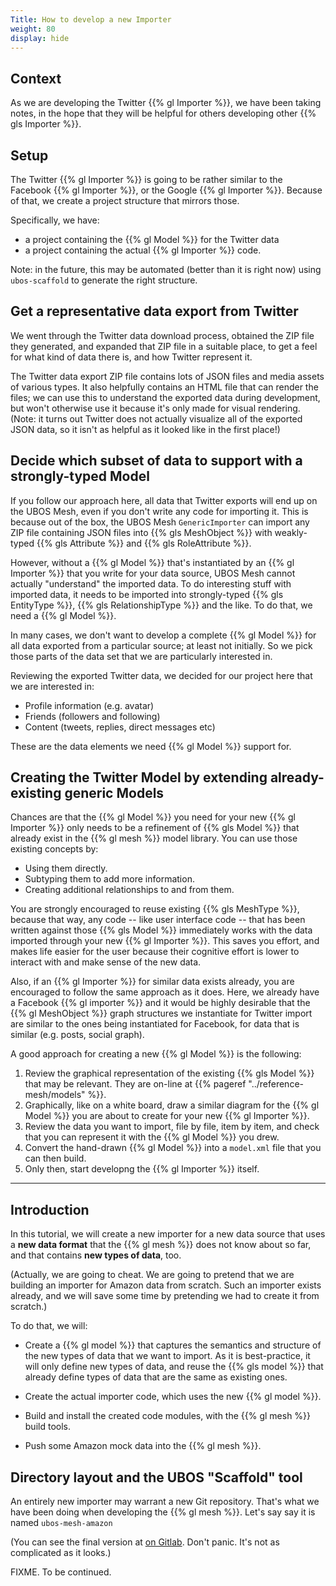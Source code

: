 ```yaml
---
Title: How to develop a new Importer
weight: 80
display: hide
---
```


## Context

As we are developing the Twitter {{% gl Importer %}}, we have been taking notes,
in the hope that they will be helpful for others developing other {{% gls Importer %}}.

## Setup

The Twitter {{% gl Importer %}} is going to be rather similar to the Facebook {{% gl Importer %}}, or
the Google {{% gl Importer %}}. Because of that, we create a project structure that mirrors
those.

Specifically, we have:
* a project containing the {{% gl Model %}} for the Twitter data
* a project containing the actual {{% gl Importer %}} code.

Note: in the future, this may be automated (better than it is right now) using
`ubos-scaffold` to generate the right structure.

## Get a representative data export from Twitter

We went through the Twitter data download process, obtained the ZIP file they
generated, and expanded that ZIP file in a suitable place, to get a feel for what
kind of data there is, and how Twitter represent it.

The Twitter data export ZIP file contains lots of JSON files and media assets
of various types. It also helpfully contains an HTML file that can render the files;
we can use this to understand the exported data during development, but won't
otherwise use it because it's only made for visual rendering. (Note: it turns
out Twitter does not actually visualize all of the exported JSON data, so it
isn't as helpful as it looked like in the first place!)

## Decide which subset of data to support with a strongly-typed Model

If you follow our approach here, all data that Twitter exports will end up on the
UBOS Mesh, even if you don't write any code for importing it. This is because out
of the box, the UBOS Mesh `GenericImporter` can import any ZIP file containing
JSON files into {{% gls MeshObject %}} with weakly-typed {{% gls Attribute %}}
and {{% gls RoleAttribute %}}.

However, without a {{% gl Model %}} that's instantiated by an {{% gl Importer %}}
that you write for your data source, UBOS Mesh cannot actually "understand" the imported
data. To do interesting stuff with imported data, it needs to be imported into strongly-typed
{{% gls EntityType %}}, {{% gls RelationshipType %}} and the like. To do that, we
need a {{% gl Model %}}.

In many cases, we don't want to develop a complete {{% gl Model %}} for all data
exported from a particular source; at least not initially. So we pick those parts
of the data set that we are particularly interested in.

Reviewing the exported Twitter data, we decided for our project here that we are interested in:

* Profile information (e.g. avatar)
* Friends (followers and following)
* Content (tweets, replies, direct messages etc)

These are the data elements we need {{% gl Model %}} support for.

## Creating the Twitter Model by extending already-existing generic Models

Chances are that the {{% gl Model %}} you need for your new {{% gl Importer %}}
only needs to be a refinement of {{% gls Model %}} that already exist in the
{{% gl mesh %}} model library. You can use those existing concepts by:

* Using them directly.
* Subtyping them to add more information.
* Creating additional relationships to and from them.

You are strongly encouraged to reuse existing {{% gls MeshType %}}, because
that way, any code -- like user interface code -- that has been written against
those {{% gls Model %}} immediately works with the data imported through your new
{{% gl Importer %}}. This saves you effort, and makes life easier for the user
because their cognitive effort is lower to interact with and make sense of the
new data.

Also, if an {{% gl Importer %}} for similar data exists already, you are encouraged
to follow the same approach as it does. Here, we already have a Facebook
{{% gl importer %}} and it would be highly desirable that the {{% gl MeshObject %}}
graph structures we instantiate for Twitter import are similar to the ones
being instantiated for Facebook, for data that is similar (e.g. posts, social graph).

A good approach for creating a new {{% gl Model %}} is the following:

1. Review the graphical representation of the existing {{% gls Model %}} that
   may be relevant. They are on-line at {{% pageref "../reference-mesh/models" %}}.
1. Graphically, like on a white board, draw a similar diagram for the
   {{% gl Model %}} you are about to create for your new {{% gl Importer %}}.
1. Review the data you want to import, file by file, item by item, and
   check that you can represent it with the {{% gl Model %}} you drew.
1. Convert the hand-drawn {{% gl Model %}} into a `model.xml` file that
   you can then build.
1. Only then, start developng the {{% gl Importer %}} itself.



---

## Introduction

In this tutorial, we will create a new importer for a new data
source that uses a **new data format** that the {{% gl mesh %}} does not know about
so far, and that contains **new types of data**, too.

(Actually, we are going to cheat. We are going to pretend that we are building
an importer for Amazon data from scratch. Such an importer exists already, and we will
save some time by pretending we had to create it from scratch.)

To do that, we will:

* Create a {{% gl model %}} that captures the semantics and structure of the
  new types of data that we want to import. As it is best-practice, it will only
  define new types of data, and reuse the {{% gls model %}} that already
  define types of data that are the same as existing ones.

* Create the actual importer code, which uses the new {{% gl model %}}.

* Build and install the created code modules, with the {{% gl mesh %}} build tools.

* Push some Amazon mock data into the {{% gl mesh %}}.

## Directory layout and the UBOS "Scaffold" tool

An entirely new importer may warrant a new Git repository. That's what we have been
doing when developing the {{% gl mesh %}}. Let's say say it is named
``ubos-mesh-amazon``

(You can see the final version at
[on Gitlab](https://gitlab.com/ubos/ubos-mesh-amazon). Don't panic. It's not
as complicated as it looks.)

FIXME. To be continued.



